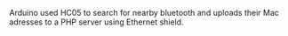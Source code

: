 Arduino used HC05 to search for nearby bluetooth and uploads their Mac adresses to a PHP server using Ethernet shield.
